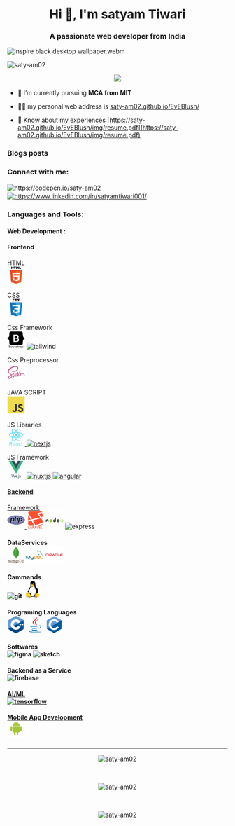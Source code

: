 
<h1 align="center">Hi 👋, I'm satyam Tiwari</h1>
<h3 align="center">A passionate web developer from India</h3>

![inspire black desktop wallpaper.webm](https://github.com/Saty-am02/TodoList/assets/88832726/f8099809-ddcf-4cc6-b908-d2f5ce642108)

<p align="left"><img src="https://komarev.com/ghpvc/?username=saty-am02&theme=gruvbox" alt="saty-am02" /></p>

<p align="center"><img src="https://github-profile-trophy.vercel.app/?username=saty-am02&theme=gruvbox&row=2&column=8&margin-w=15&margin-h=15"/></p>

- 🌱 I’m currently pursuing **MCA from MIT**

- 👨‍💻 my personal web address is [saty-am02.github.io/EvEBlush/](saty-am02.github.io/EvEBlush/)

- 📄 Know about my experiences [https://saty-am02.github.io/EvEBlush/img/resume.pdf](https://saty-am02.github.io/EvEBlush/img/resume.pdf)



### Blogs posts
<!-- BLOG-POST-LIST:START -->
<!-- BLOG-POST-LIST:END -->

<h3 align="left">Connect with me:</h3>
<p align="left">
<a href="https://codepen.io/https://codepen.io/saty-am02" target="blank"><img align="center" src="https://raw.githubusercontent.com/rahuldkjain/github-profile-readme-generator/master/src/images/icons/Social/codepen.svg" alt="https://codepen.io/saty-am02" height="30" width="40" /></a>
<!-- <a href="https://dev.to/dded" target="blank"><img align="center" src="https://raw.githubusercontent.com/rahuldkjain/github-profile-readme-generator/master/src/images/icons/Social/devto.svg" alt="dded" height="30" width="40" /></a> -->
<a href="https://linkedin.com/in/https://www.linkedin.com/in/satyamtiwari001/" target="blank"><img align="center" src="https://raw.githubusercontent.com/rahuldkjain/github-profile-readme-generator/master/src/images/icons/Social/linked-in-alt.svg" alt="https://www.linkedin.com/in/satyamtiwari001/" height="30" width="40" /></a>
<!-- <a href="/dddd" target="blank"><img align="center" src="https://raw.githubusercontent.com/rahuldkjain/github-profile-readme-generator/master/src/images/icons/Social/rss.svg" alt="dddd" height="30" width="40" /></a>
</p> -->

<h3 align="left">Languages and Tools:</h3>
<h4 align="left">Web Development :</h4>
<h4 align="left">Frontend</h4>
<p align="left">HTML<br>
  <img src="https://raw.githubusercontent.com/devicons/devicon/master/icons/html5/html5-original-wordmark.svg" alt="html5" width="40" height="40"/></p> 
  
<p align="left">CSS<br>
  <img src="https://raw.githubusercontent.com/devicons/devicon/master/icons/css3/css3-original-wordmark.svg" alt="css3" width="40" height="40"/></p> 

<p>Css Framework<br>
 <img src="https://raw.githubusercontent.com/devicons/devicon/master/icons/bootstrap/bootstrap-plain-wordmark.svg" alt="bootstrap" width="40" height="40"/>
 <img src="https://www.vectorlogo.zone/logos/tailwindcss/tailwindcss-icon.svg" alt="tailwind" width="40" height="40"/>
</p>
<p>Css Preprocessor<br>
<a href="https://sass-lang.com" target="_blank" rel="noreferrer"> 
  <img src="https://raw.githubusercontent.com/devicons/devicon/master/icons/sass/sass-original.svg" alt="sass" width="40" height="40"/> </a> </p> 

<p align="left">JAVA SCRIPT<br>
 <a href="https://developer.mozilla.org/en-US/docs/Web/JavaScript" target="_blank" rel="noreferrer"> 
<img src="https://raw.githubusercontent.com/devicons/devicon/master/icons/javascript/javascript-original.svg" alt="javascript" width="40" height="40"/> </a>
</p>
<p>JS Libraries<br>
 <a href="https://reactjs.org/" target="_blank" rel="noreferrer"> 
  <img src="https://raw.githubusercontent.com/devicons/devicon/master/icons/react/react-original-wordmark.svg" alt="react" width="40" height="40"/> </a> 
<a href="https://nextjs.org/" target="_blank" rel="noreferrer"> 
  <img src="https://github.com/Saty-am02/EvEBlush/assets/88832726/239f15ea-cbb0-4926-a615-809208a79daf" alt="nextjs" width="40" height="40"/> </a>
</p>

<p>JS Framework<br>
  <a href="https://vuejs.org/" target="_blank" rel="noreferrer"> <img src="https://raw.githubusercontent.com/devicons/devicon/master/icons/vuejs/vuejs-original-wordmark.svg" alt="vuejs" width="40" height="40"/> </a> 
  
<a href="https://nuxtjs.org/" target="_blank" rel="noreferrer"> 
  <img src="https://www.vectorlogo.zone/logos/nuxtjs/nuxtjs-icon.svg" alt="nuxtjs" width="40" height="40"/> </a> <a href="https://www.oracle.com/" target="_blank" rel="noreferrer"> 
   
<a href="https://angular.io" target="_blank" rel="noreferrer"> 
  <img src="https://angular.io/assets/images/logos/angular/angular.svg" alt="angular" width="40" height="40"/> </a> <a href="https://getbootstrap.com" target="_blank" rel="noreferrer"> 
</p>
   
 <h4 align="left">Backend</h4>
 <p>Framework<br>
  <a href="https://www.php.net" target="_blank" rel="noreferrer"> 
  <img src="https://raw.githubusercontent.com/devicons/devicon/master/icons/php/php-original.svg" alt="php" width="40" height="40"/> </a>
  <img src="https://raw.githubusercontent.com/devicons/devicon/master/icons/laravel/laravel-plain-wordmark.svg" alt="laravel" width="40" height="40"/>  
  <img src="https://raw.githubusercontent.com/devicons/devicon/master/icons/nodejs/nodejs-original-wordmark.svg" alt="nodejs" width="40" height="40"/>
  <img src="https://github.com/Saty-am02/EvEBlush/assets/88832726/eb779a6a-9cef-4118-b4c7-4d6b83cddafd" alt="express" width="40" height="40"/>
  </p>
<h4>DataServices<br>
  <img src="https://raw.githubusercontent.com/devicons/devicon/master/icons/mongodb/mongodb-original-wordmark.svg" alt="mongodb" width="40" height="40"/> 
  <img src="https://raw.githubusercontent.com/devicons/devicon/master/icons/mysql/mysql-original-wordmark.svg" alt="mysql" width="40" height="40"/> 
  <img src="https://raw.githubusercontent.com/devicons/devicon/master/icons/oracle/oracle-original.svg" alt="oracle" width="40" height="40"/>
</h4>

<h4>Cammands
<br>
  <img src="https://www.vectorlogo.zone/logos/git-scm/git-scm-icon.svg" alt="git"  width="40" height="40"/>
   <img src="https://raw.githubusercontent.com/devicons/devicon/master/icons/linux/linux-original.svg" alt="linux" width="40" height="40"/> 
 </h4>
 
<h4>Programing Languages
<br>
  <img src="https://raw.githubusercontent.com/devicons/devicon/master/icons/cplusplus/cplusplus-original.svg" alt="cplusplus" width="40" height="40"/> </a>  
   <img src="https://raw.githubusercontent.com/devicons/devicon/master/icons/java/java-original.svg" alt="java" width="40" height="40"/>
   <img src="https://raw.githubusercontent.com/devicons/devicon/master/icons/c/c-original.svg" alt="c" width="40" height="40"/>
</h4>

<h4>Softwares<br>
  <img src="https://www.vectorlogo.zone/logos/figma/figma-icon.svg" alt="figma" width="40" height="40"/>
  <img src="https://www.vectorlogo.zone/logos/sketchapp/sketchapp-icon.svg" alt="sketch" width="40" height="40"/>
  </h4>
<h4>Backend as a Service<br>
  <img src="https://www.vectorlogo.zone/logos/firebase/firebase-icon.svg" alt="firebase" width="40" height="40"/> </a> <a href="https://www.java.com" target="_blank" rel="noreferrer"> 
</h4>
   
<h4>AI/ML<br>
  <img src="https://www.vectorlogo.zone/logos/tensorflow/tensorflow-icon.svg" alt="tensorflow" width="40" height="40"/>
</h4>
<h4>Mobile App Development<br>
<img src="https://raw.githubusercontent.com/devicons/devicon/master/icons/android/android-original-wordmark.svg" alt="android" width="40" height="40"/> 
</h4>

<hr>

<p align="center"><img width="300vw" align="center" src="https://github-readme-stats.vercel.app/api/top-langs?username=saty-am02&show_icons=true&locale=en" alt="saty-am02" /></p><br>

<p align="center"><img width="500vw" align="center" src="https://github-readme-stats.vercel.app/api?username=saty-am02&show_icons=true&locale=en&layout=compact" alt="saty-am02" /></p><br>

<p align="center"><img width="500vw" align="center" src="https://github-readme-streak-stats.herokuapp.com/?user=saty-am02&" alt="saty-am02" /></p>


